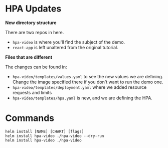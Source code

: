 # HPA Updates

**New directory structure**

There are two repos in here.
* `hpa-video` is where you'll find the subject of the demo.
* `react-app` is left unaltered from the original tutorial.

**Files that are different**

The changes can be found in:
* `hpa-video/templates/values.yaml` to see the new values we are defining. Change the image specified there if you don't want to run the demo one.
* `hpa-video/templates/deployment.yaml` where we added resource requests and limits
* `hpa-video/templates/hpa.yaml` is new, and we are defining the HPA.

# Commands

```
helm install [NAME] [CHART] [flags]
helm install hpa-video ./hpa-video --dry-run
helm install hpa-video ./hpa-video
```
